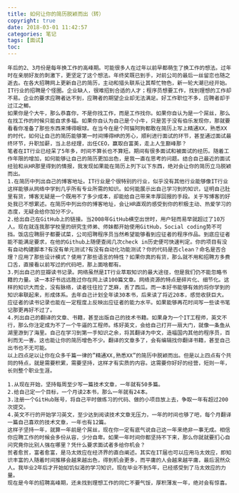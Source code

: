 ```yaml
---
title: 如何让你的简历脱颖而出（转）
copyright: true
date: 2018-03-01 11:42:57
categories: 笔记
tags: [面试]
toc:
---
```



    年后的2、3月份是每年换工作的高峰期。可能很多人在过年以前早都萌生了换工作的想法。过年时在亲朋好友的刺激下，更坚定了这个想法。年终奖既已到手，对前公司的最后一丝留恋也随之逝去。在各大招聘网上更新自己的简历，主动和猎头联系让其帮忙物色，新一轮大潮已经开始。
    IT行业的招聘是个怪圈。企业缺人，很难招到合适的人才；程序员想要工作，找到理想的工作却不易。企业的要求应聘者达不到，应聘者的期望企业却无法满足。好工作职位不多，应聘者却于过江之鲫。
    如果你是个大牛，那么恭喜你，不是你找工作，而是工作找你。如果你自认为是一个屌丝，那么在找工作的时候只能自求多福。如果你自认为自己是个小牛，只是苦于没有伯乐发现你，那就要看看你准备了那些东西来博得眼球。在当今在是个阿猫阿狗都敢在简历上写上精通XX，熟悉XX的时代，如何让自己的简历能够第一时间博得HR的芳心，顺利进行面试的环节，甚至通过面试最终环节，升职加薪，当上总经理，出任CEO，赢取白富美，走上人生巅峰那？
    笔者在IT行业已经呆了5年多，时间不算长也不算短。期间有很多面试和被面试的经历。随着工作年限的增加，如何能够让自己的简历更加出色，是我一直在思考的问题。结合自己最近的面试经验和从HR那里得到的情报，我发现如果能在简历上列下以下东西，绝对会让你的简历立马脱颖而出。
    1.在简历中列出自己的博客地址。IT行业是个很特别的行业，似乎没有其他行业能够像IT行业这样能够从网络中学到几乎所有专业所需的知识。如何能展示出自己学习到的知识，证明自己肚里有货，博客无疑是一个既用不了多少成本，却能给自己带来丰厚回报的手段。关于写博客的好处我已不想累述。在简历中列出你的博客地址，会让HR直观的感受到你的积极主动、热爱学习的态度，无疑会给你加分不少。
    2.给出自己在GitHub上的链接。当2008年GitHub横空出世时，用户轻而易举就超过了10万人。现在就连我那学校里的研究生师弟、师妹都开始使用GitHub，Social coding势不可挡。饭店应聘厨子都要试菜，公司招聘程序员当然希望能够看到应征者的程序作品。到底应征者能不能满足要求，在他的Github上随便查阅几次check in历史便可快速判定。你的项目有没有自动构建脚本?有没有单元测试?有没有自动化功能测试？你的代码是否clean？命名是否合理？应用了那些设计模式？使用了那些语言的特性？如果你真的有货，那么就不用和招聘方多费口舌，直接看以前写过的代码吧，那上面啥都有。
    3.列出自己的豆瓣读书记录。网络虽然是IT行业萃取知识的最大途径，但是我们仍不能忽略书籍的力量。读一本好书远远胜过你在网上读100篇文章。网络资源的特点是碎片化、细节化。这样的知识大而全，没有脉络，读者往往捡了芝麻，丢了西瓜。而一本好书能够有效的将你学到的知识串联起来，形成体系。去年自己计划全年读30本书，后来读了将近20本，感觉收获巨大。应征者的读书记录也能在一定程度上反映出应征者的能力水平。如果能够再花时间写一些读书笔记那更再好不过了。
    4.列出自己的翻译的文章、书籍，甚至出版自己的技术书籍。如果身为一个IT工程师，英文不行，那么你注定成为不了一个牛逼的工程师。练好英文，会给自己打开一扇大门，就像一条鱼从湖里游到了海里。自己在学习到第一手知识之余，将其翻译为中文，造福国内其他的程序员，百利而无一害。这也能让你的简历增色不少。翻译的文章多了，会有编辑找你翻译书籍，甚至自己出书也不无可能。
    以上四点足以让你在众多千篇一律的”精通XX,熟悉XX”的简历中脱颖而出。但是以上四点有个共同的特点，就是需要积累，需要坚持，这样才有实质的内容。这需要你好好的经营，短则一年，长则整个职业生涯。
    
    1.从现在开始，坚持每周至少写一篇技术文章，一年就有50多篇。
    2.给自己定一个目标，一个月读2本书，那么一年就有24本。
    3.注册一个GitHub账号，将自己平时做练习的代码、做的小项目放上去，争取一年有超过200次提交。
    4.英文不行的开始学习英文，至少达到阅读技术文章无压力，一年的时间也够了吧，每个月翻译一篇自己喜欢的技术文章，一年也有12篇。
    这样子坚持一年，就算一年前是个屌丝，现在你一定有底气说自己这一年来绝非一事无成。相信你应聘工作的时候会多份从容，少分自卑。如果一年时间你都坚持不下来，那么你就就要扪心自问究竟你比别人强在哪里？凭什么要求面试者多给你机会？
    贫者愈贫，富者愈富，是马太效应在经济界的直白阐述。其实在IT届也可以应用马太效应，即知识丰富的人随着时间推移会越来越出色，得到机会更多，而平庸的人会越来越平庸，最后泯然众人。我毕业2年后才开始如饥似渴的学习知识，现在毕业不到5年，已经感受到了马太效应的力量。
    现在是今年的招聘高峰期，还未找到理想工作的同仁不要气馁，厚积薄发一年，绝对会有惊喜。
